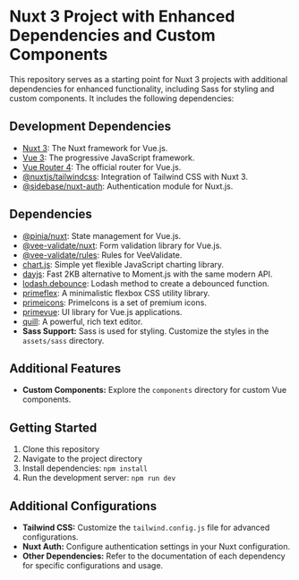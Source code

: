 # Nuxt 3 Project with Enhanced Dependencies and Custom Components

This repository serves as a starting point for Nuxt 3 projects with additional dependencies for enhanced functionality, including Sass for styling and custom components. It includes the following dependencies:

## Development Dependencies
- [Nuxt 3](https://v3.nuxtjs.org/): The Nuxt framework for Vue.js.
- [Vue 3](https://v3.vuejs.org/): The progressive JavaScript framework.
- [Vue Router 4](https://router.vuejs.org/): The official router for Vue.js.
- [@nuxtjs/tailwindcss](https://tailwindcss.nuxtjs.org/): Integration of Tailwind CSS with Nuxt 3.
- [@sidebase/nuxt-auth](https://auth.nuxtjs.org/): Authentication module for Nuxt.js.

## Dependencies
- [@pinia/nuxt](https://pinia.esm.dev/): State management for Vue.js.
- [@vee-validate/nuxt](https://vee-validate.logaretm.com/v4/): Form validation library for Vue.js.
- [@vee-validate/rules](https://vee-validate.logaretm.com/v4/guide/rules.html): Rules for VeeValidate.
- [chart.js](https://www.chartjs.org/): Simple yet flexible JavaScript charting library.
- [dayjs](https://day.js.org/): Fast 2KB alternative to Moment.js with the same modern API.
- [lodash.debounce](https://lodash.com/docs/4.17.15#debounce): Lodash method to create a debounced function.
- [primeflex](https://www.primefaces.org/showcase/primeflex/): A minimalistic flexbox CSS utility library.
- [primeicons](https://primefaces.org/primeicons/): PrimeIcons is a set of premium icons.
- [primevue](https://primefaces.org/primevue/): UI library for Vue.js applications.
- [quill](https://quilljs.com/): A powerful, rich text editor.
- **Sass Support:** Sass is used for styling. Customize the styles in the `assets/sass` directory.

## Additional Features

- **Custom Components:** Explore the `components` directory for custom Vue components.

## Getting Started

1. Clone this repository
2. Navigate to the project directory
3. Install dependencies: `npm install`
4. Run the development server: `npm run dev`

## Additional Configurations

- **Tailwind CSS:** Customize the `tailwind.config.js` file for advanced configurations.
- **Nuxt Auth:** Configure authentication settings in your Nuxt configuration.
- **Other Dependencies:** Refer to the documentation of each dependency for specific configurations and usage.


